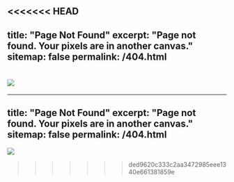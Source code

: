 <<<<<<< HEAD
---
title: "Page Not Found"
excerpt: "Page not found. Your pixels are in another canvas."
sitemap: false
permalink: /404.html
---
![](https://encrypted-tbn0.gstatic.com/images?q=tbn:ANd9GcRvPv0FW2tfoo8QbjF0Ny1ojRcHNZQPxnLPaOjvNCErWz4aoqKW3g-Iy2TO53-ycEtR5iQ&usqp=CAU)
=======
---
title: "Page Not Found"
excerpt: "Page not found. Your pixels are in another canvas."
sitemap: false
permalink: /404.html
---
![](https://encrypted-tbn0.gstatic.com/images?q=tbn:ANd9GcRvPv0FW2tfoo8QbjF0Ny1ojRcHNZQPxnLPaOjvNCErWz4aoqKW3g-Iy2TO53-ycEtR5iQ&usqp=CAU)
>>>>>>> ded9620c333c2aa3472985eee1340e661381859e
